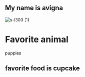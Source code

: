 ## My name is avigna
![s-l300 (1)](https://user-images.githubusercontent.com/59803854/76453178-62b27080-63a0-11ea-8529-82143e114d82.jpg)

# Favorite animal
puppies
## favorite   food    is   cupcake

